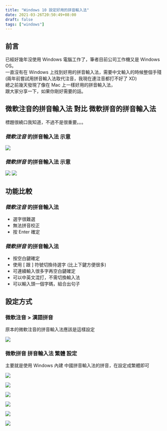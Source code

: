```yaml
---
title: "Windows 10 設定好用的拼音輸入法"
date: 2021-03-26T20:50:49+08:00
draft: false
tags: ["windows"]
---
```


## 前言
已經好幾年沒使用 Windows 電腦工作了，筆者目前公司工作機又是 Windows OS。  
一直沒有在 Windows 上找到好用的拼音輸入法，需要中文輸入的時候整個手殘(兩年前嘗試用拼音輸入法取代注音，我現在連注音都打不好了 XD)  
總之前幾天發現了像在 Mac 上一樣好用的拼音輸入法，  
跟大家分享一下，如果你剛好需要的話。  

## 微軟注音的拼音輸入法 對比 微軟拼音的拼音輸入法

標題很繞口我知道，不過不是很重要。。。

### ***微軟注音*** 的拼音輸入法 示意

![](https://fblog.ooopiz.com/images/2021/03/a001.jpg)

### ***微軟拼音*** 的拼音輸入法 示意

![](https://fblog.ooopiz.com/images/2021/03/a002.jpg)
![](https://fblog.ooopiz.com/images/2021/03/a003.jpg)

## 功能比較

### ***微軟注音*** 的拼音輸入法
- 選字很難選
- 無法拼音校正
- 按 Enter 確定

### ***微軟拼音*** 的拼音輸入法
- 按空白鍵確定
- 使用 [ 跟 ] 符號切換待選字 (比上下鍵方便很多)
- 可連續輸入很多字再空白鍵確定
- 可以中英文混打，不需切換輸入法
- 可以輸入頭一個字碼，組合出句子

## 設定方式

### 微軟注音 > 漢語拼音
原本的微軟注音的拼音輸入法應該是這樣設定

  ![](https://fblog.ooopiz.com/images/2021/03/a011.jpg)

### 微軟拼音 拼音輸入法 繁體 設定
主要就是使用 Windows 內建 中國拼音輸入法的拼音，在設定成繁體即可

![](https://fblog.ooopiz.com/images/2021/03/a021.jpg)

![](https://fblog.ooopiz.com/images/2021/03/a022.jpg)

![](https://fblog.ooopiz.com/images/2021/03/a023.jpg)

![](https://fblog.ooopiz.com/images/2021/03/a024.jpg)

![](https://fblog.ooopiz.com/images/2021/03/a025.jpg)

![](https://fblog.ooopiz.com/images/2021/03/a031.jpg)

